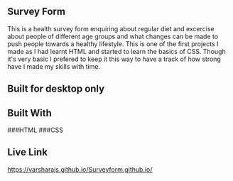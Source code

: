 ## Survey Form

 This is a health survey form enquiring about regular diet and excercise about people of different age groups and what changes can be made to push people towards a healthy lifestyle. This is one of the first projects I made as I had learnt HTML and started to learn the basics of CSS. Though it's very basic I prefered to keep it this way to have a track of how strong have I made my skills with time.
 
 
## Built for desktop only


## Built With 

  ###HTML
  ###CSS
  
  
## Live Link
 
 https://varsharajs.github.io/Surveyform.github.io/
